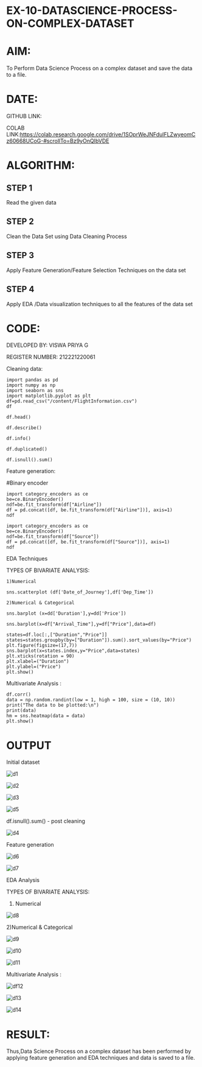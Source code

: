 # EX-10-DATASCIENCE-PROCESS-ON-COMPLEX-DATASET

# AIM:
To Perform Data Science Process on a complex dataset and save the data to a file.

# DATE:

GITHUB LINK:

COLAB LINK:https://colab.research.google.com/drive/1SOprWeJNFdulFLZwyeomCz60668UCoG-#scrollTo=Bz9yOnQIbVDE

# ALGORITHM:

## STEP 1 

Read the given data

## STEP 2 

Clean the Data Set using Data Cleaning Process 

## STEP 3 

Apply Feature Generation/Feature Selection Techniques on the data set 

## STEP 4 

Apply EDA /Data visualization techniques to all the features of the data set

# CODE:

DEVELOPED BY: VISWA PRIYA G

REGISTER NUMBER: 212221220061

Cleaning data:

```
import pandas as pd
import numpy as np
import seaborn as sns
import matplotlib.pyplot as plt
df=pd.read_csv("/content/FlightInformation.csv")
df

df.head()

df.describe()

df.info()

df.duplicated()

df.isnull().sum()
``` 

Feature generation:

#Binary encoder

```
import category_encoders as ce
be=ce.BinaryEncoder()
ndf=be.fit_transform(df["Airline"])
df = pd.concat([df, be.fit_transform(df["Airline"])], axis=1)
ndf

import category_encoders as ce
be=ce.BinaryEncoder()
ndf=be.fit_transform(df["Source"])
df = pd.concat([df, be.fit_transform(df["Source"])], axis=1)
ndf
```` 

EDA Techniques

TYPES OF BIVARIATE ANALYSIS:

```
1)Numerical

sns.scatterplot (df['Date_of_Journey'],df['Dep_Time'])

2)Numerical & Categorical

sns.barplot (x=dd['Duration'],y=dd['Price'])

sns.barplot(x=df["Arrival_Time"],y=df["Price"],data=df)

states=df.loc[:,["Duration","Price"]]
states=states.groupby(by=["Duration"]).sum().sort_values(by="Price")
plt.figure(figsize=(17,7))
sns.barplot(x=states.index,y="Price",data=states)
plt.xticks(rotation = 90)
plt.xlabel=("Duration")
plt.ylabel=("Price")
plt.show()
```

Multivariate Analysis :

```
df.corr()
data = np.random.randint(low = 1, high = 100, size = (10, 10))
print("The data to be plotted:\n")
print(data)
hm = sns.heatmap(data = data)
plt.show()
```

# OUTPUT

Initial dataset

![d1](https://github.com/viswapriyaG/EX-10-DATASCIENCE-PROCESS-ON-COMPLEX-DATASET/assets/131427787/a33702cf-bf8f-4dd7-bda8-c6dc41db6b4e)

![d2](https://github.com/viswapriyaG/EX-10-DATASCIENCE-PROCESS-ON-COMPLEX-DATASET/assets/131427787/7f675cc9-5223-4cda-b0bf-2d818f0b4d37)

![d3](https://github.com/viswapriyaG/EX-10-DATASCIENCE-PROCESS-ON-COMPLEX-DATASET/assets/131427787/019a53b7-fb50-42af-b6ef-8c02deb9d0b0)

![d5](https://github.com/viswapriyaG/EX-10-DATASCIENCE-PROCESS-ON-COMPLEX-DATASET/assets/131427787/12eb30c8-57f3-40e6-8512-4a85e6bc1195)

df.isnull().sum() - post cleaning

![d4](https://github.com/viswapriyaG/EX-10-DATASCIENCE-PROCESS-ON-COMPLEX-DATASET/assets/131427787/b10ba1cc-d0a9-4872-82d5-c9e6afe9755c)

Feature generation

![d6](https://github.com/viswapriyaG/EX-10-DATASCIENCE-PROCESS-ON-COMPLEX-DATASET/assets/131427787/2c171e8e-a406-48c4-bbde-3dd4b7578abf)

![d7](https://github.com/viswapriyaG/EX-10-DATASCIENCE-PROCESS-ON-COMPLEX-DATASET/assets/131427787/743e8745-00fd-4489-bcf3-8358daf8b293)

EDA Analysis

TYPES OF BIVARIATE ANALYSIS:

1) Numerical

![d8](https://github.com/viswapriyaG/EX-10-DATASCIENCE-PROCESS-ON-COMPLEX-DATASET/assets/131427787/5d3b2cb6-be52-432b-be21-c2d8457ad16b)

2)Numerical & Categorical

![d9](https://github.com/viswapriyaG/EX-10-DATASCIENCE-PROCESS-ON-COMPLEX-DATASET/assets/131427787/28d96b41-6bef-423b-a3a1-c322706d5641)

![d10](https://github.com/viswapriyaG/EX-10-DATASCIENCE-PROCESS-ON-COMPLEX-DATASET/assets/131427787/87b10700-3eaf-4c02-9124-0272145b56a9)

![d11](https://github.com/viswapriyaG/EX-10-DATASCIENCE-PROCESS-ON-COMPLEX-DATASET/assets/131427787/f03a6ccc-e65a-4fb3-980b-3bb726719252)

Multivariate Analysis :

![df12](https://github.com/viswapriyaG/EX-10-DATASCIENCE-PROCESS-ON-COMPLEX-DATASET/assets/131427787/553bc434-e21e-4f32-b498-e6e9a0ac4ae1)

![d13](https://github.com/viswapriyaG/EX-10-DATASCIENCE-PROCESS-ON-COMPLEX-DATASET/assets/131427787/abd28ade-e4f9-428f-ace7-561f28d40a01)

![d14](https://github.com/viswapriyaG/EX-10-DATASCIENCE-PROCESS-ON-COMPLEX-DATASET/assets/131427787/d9cd4b9a-074f-4bc1-abd1-cabebb339c46)


# RESULT:

Thus,Data Science Process on a complex dataset has been performed by applying feature generation and EDA techniques and data is saved to a file.
